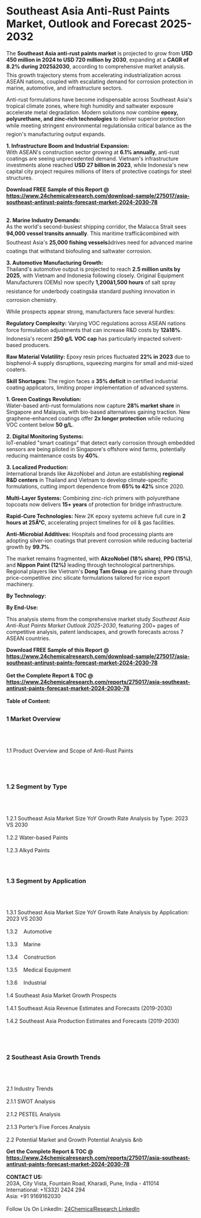 <h1>Southeast Asia Anti-Rust Paints Market, Outlook and Forecast 2025-2032</h1><p>The <strong>Southeast Asia anti-rust paints market</strong> is projected to grow from <strong>USD 450 million in 2024 to USD 720 million by 2030</strong>, expanding at a <strong>CAGR of 8.2% during 2025â2030</strong>, according to comprehensive market analysis. This growth trajectory stems from accelerating industrialization across ASEAN nations, coupled with escalating demand for corrosion protection in marine, automotive, and infrastructure sectors.</p><p>Anti-rust formulations have become indispensable across Southeast Asia's tropical climate zones, where high humidity and saltwater exposure accelerate metal degradation. Modern solutions now combine <strong>epoxy, polyurethane, and zinc-rich technologies</strong> to deliver superior protection while meeting stringent environmental regulationsâa critical balance as the region's manufacturing output expands.</p><p><strong>1. Infrastructure Boom and Industrial Expansion:</strong><br>
With ASEAN's construction sector growing at <strong>6.1% annually</strong>, anti-rust coatings are seeing unprecedented demand. Vietnam's infrastructure investments alone reached <strong>USD 27 billion in 2023</strong>, while Indonesia's new capital city project requires millions of liters of protective coatings for steel structures.</p><div><b>Download FREE Sample of this Report @ 
            <a href="https://www.24chemicalresearch.com/download-sample/275017/asia-southeast-antirust-paints-forecast-market-2024-2030-78">
            https://www.24chemicalresearch.com/download-sample/275017/asia-southeast-antirust-paints-forecast-market-2024-2030-78</a></b></div><br><p><strong>2. Marine Industry Demands:</strong><br>
As the world's second-busiest shipping corridor, the Malacca Strait sees <strong>94,000 vessel transits annually</strong>. This maritime trafficâcombined with Southeast Asia's <strong>25,000 fishing vessels</strong>âdrives need for advanced marine coatings that withstand biofouling and saltwater corrosion.</p><p><strong>3. Automotive Manufacturing Growth:</strong><br>
Thailand's automotive output is projected to reach <strong>2.5 million units by 2025</strong>, with Vietnam and Indonesia following closely. Original Equipment Manufacturers (OEMs) now specify <strong>1,200â1,500 hours</strong> of salt spray resistance for underbody coatingsâa standard pushing innovation in corrosion chemistry.</p><p>While prospects appear strong, manufacturers face several hurdles:</p><p><strong>Regulatory Complexity:</strong> Varying VOC regulations across ASEAN nations force formulation adjustments that can increase R&amp;D costs by <strong>12â18%</strong>. Indonesia's recent <strong>250 g/L VOC cap</strong> has particularly impacted solvent-based producers.</p><p><strong>Raw Material Volatility:</strong> Epoxy resin prices fluctuated <strong>22% in 2023</strong> due to bisphenol-A supply disruptions, squeezing margins for small and mid-sized coaters.</p><p><strong>Skill Shortages:</strong> The region faces a <strong>35% deficit</strong> in certified industrial coating applicators, limiting proper implementation of advanced systems.</p><p><strong>1. Green Coatings Revolution:</strong><br>
Water-based anti-rust formulations now capture <strong>28% market share</strong> in Singapore and Malaysia, with bio-based alternatives gaining traction. New graphene-enhanced coatings offer <strong>2x longer protection</strong> while reducing VOC content below <strong>50 g/L</strong>.</p><p><strong>2. Digital Monitoring Systems:</strong><br>
IoT-enabled "smart coatings" that detect early corrosion through embedded sensors are being piloted in Singapore's offshore wind farms, potentially reducing maintenance costs by <strong>40%</strong>.</p><p><strong>3. Localized Production:</strong><br>
International brands like AkzoNobel and Jotun are establishing <strong>regional R&amp;D centers</strong> in Thailand and Vietnam to develop climate-specific formulations, cutting import dependence from <strong>65% to 42%</strong> since 2020.</p><p><strong>Multi-Layer Systems:</strong> Combining zinc-rich primers with polyurethane topcoats now delivers <strong>15+ years</strong> of protection for bridge infrastructure.</p><p><strong>Rapid-Cure Technologies:</strong> New 2K epoxy systems achieve full cure in <strong>2 hours at 25Â°C</strong>, accelerating project timelines for oil &amp; gas facilities.</p><p><strong>Anti-Microbial Additives:</strong> Hospitals and food processing plants are adopting silver-ion coatings that prevent corrosion while reducing bacterial growth by <strong>99.7%</strong>.</p><p>The market remains fragmented, with <strong>AkzoNobel (18% share)</strong>, <strong>PPG (15%)</strong>, and <strong>Nippon Paint (12%)</strong> leading through technological partnerships. Regional players like Vietnam's <strong>Dong Tam Group</strong> are gaining share through price-competitive zinc silicate formulations tailored for rice export machinery.</p><p><strong>By Technology:</strong></p><p><strong>By End-Use:</strong></p><p>This analysis stems from the comprehensive market study <em>Southeast Asia Anti-Rust Paints Market Outlook 2025-2030</em>, featuring 200+ pages of competitive analysis, patent landscapes, and growth forecasts across 7 ASEAN countries.</p><div><b>Download FREE Sample of this Report @ 
            <a href="https://www.24chemicalresearch.com/download-sample/275017/asia-southeast-antirust-paints-forecast-market-2024-2030-78">
            https://www.24chemicalresearch.com/download-sample/275017/asia-southeast-antirust-paints-forecast-market-2024-2030-78</a></b></div><br><div><b>Get the Complete Report & TOC @ 
            <a href="https://www.24chemicalresearch.com/reports/275017/asia-southeast-antirust-paints-forecast-market-2024-2030-78">
            https://www.24chemicalresearch.com/reports/275017/asia-southeast-antirust-paints-forecast-market-2024-2030-78</a></b></div><br>
            <b>Table of Content:</b><p><h2><span style="font-size:16px"><strong>1 Market Overview&nbsp;&nbsp; &nbsp;</strong></span></h2><br />
<br />
<p>1.1 Product Overview and Scope of Anti-Rust Paints&nbsp;</p><br />
<br />
<h2><strong><span style="font-size:16px">1.2 Segment by Type&nbsp;&nbsp; &nbsp;</span></strong></h2><br />
<br />
<p>1.2.1 Southeast Asia Market Size YoY Growth Rate Analysis by Type: 2023 VS 2030&nbsp;&nbsp; &nbsp;<br /><br />
1.2.2 Water-based Paints&nbsp;&nbsp; &nbsp;<br /><br />
1.2.3 Alkyd Paints<br /><br />
<br />
<h2><span style="font-size:16px"><strong>1.3 Segment by Application&nbsp;&nbsp;</strong></span></h2><br />
<br />
<p>1.3.1 Southeast Asia Market Size YoY Growth Rate Analysis by Application: 2023 VS 2030&nbsp;&nbsp; &nbsp;<br /><br />
1.3.2&nbsp;&nbsp; &nbsp;Automotive<br /><br />
1.3.3&nbsp;&nbsp; &nbsp;Marine<br /><br />
1.3.4&nbsp;&nbsp; &nbsp;Construction<br /><br />
1.3.5&nbsp;&nbsp; &nbsp;Medical Equipment<br /><br />
1.3.6&nbsp;&nbsp; &nbsp;Industrial<br /><br />
1.4 Southeast Asia Market Growth Prospects&nbsp;&nbsp; &nbsp;<br /><br />
1.4.1 Southeast Asia Revenue Estimates and Forecasts (2019-2030)&nbsp;&nbsp; &nbsp;<br /><br />
1.4.2 Southeast Asia Production Estimates and Forecasts (2019-2030)&nbsp;&nbsp;</p><br />
<br />
<h2><span style="font-size:16px"><strong>2 Southeast Asia Growth Trends&nbsp;&nbsp; &nbsp;</strong></span></h2><br />
<br />
<p>2.1 Industry Trends&nbsp;&nbsp; &nbsp;<br /><br />
2.1.1 SWOT Analysis&nbsp;&nbsp; &nbsp;<br /><br />
2.1.2 PESTEL Analysis&nbsp;&nbsp; &nbsp;<br /><br />
2.1.3 Porter&rsquo;s Five Forces Analysis&nbsp;&nbsp; &nbsp;<br /><br />
2.2 Potential Market and Growth Potential Analysis&nbsp;&nb</p><div><b>Get the Complete Report & TOC @ 
            <a href="https://www.24chemicalresearch.com/reports/275017/asia-southeast-antirust-paints-forecast-market-2024-2030-78">
            https://www.24chemicalresearch.com/reports/275017/asia-southeast-antirust-paints-forecast-market-2024-2030-78</a></b></div><br><b>CONTACT US:</b><br>
            203A, City Vista, Fountain Road, Kharadi, Pune, India - 411014<br>
            International: +1(332) 2424 294<br>
            Asia: +91 9169162030 <br><br>
            Follow Us On LinkedIn: <a href="https://www.linkedin.com/company/24chemicalresearch/">24ChemicalResearch LinkedIn</a>